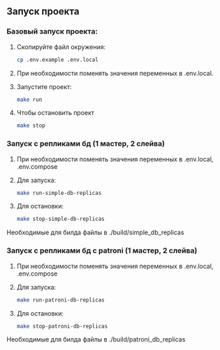 ## Запуск проекта

### Базовый запуск проекта:

1. Скопируйте файл окружения:
   ```bash
   cp .env.example .env.local
   
2. При необходимости поменять значения переменных в .env.local.

3. Запустите проект:
   ```bash
   make run
   
4. Чтобы остановить проект
   ```bash
   make stop
   
### Запуск с репликами бд (1 мастер, 2 слейва)

1. При необходимости поменять значения переменных в .env.local, .env.compose

2. Для запуска: 
   ```bash
   make run-simple-db-replicas
3. Для остановки:
   ```bash
   make stop-simple-db-replicas

Необходимые для билда файлы в ./build/simple_db_replicas


### Запуск с репликами бд с patroni (1 мастер, 2 слейва)

1. При необходимости поменять значения переменных в .env.local, .env.compose

2. Для запуска:
   ```bash
   make run-patroni-db-replicas
3. Для остановки:
   ```bash
   make stop-patroni-db-replicas

Необходимые для билда файлы в ./build/patroni_db_replicas